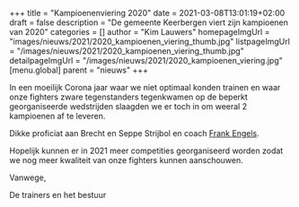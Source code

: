 +++
title = "Kampioenenviering 2020"
date = 2021-03-08T13:01:19+02:00
draft = false
description = "De gemeente Keerbergen viert zijn kampioenen van 2020"
categories = []
author = "Kim Lauwers"
homepageImgUrl = "images/nieuws/2021/2020_kampioenen_viering_thumb.jpg"
listpageImgUrl = "/images/nieuws/2021/2020_kampioenen_viering_thumb.jpg"
detailpageImgUrl = "/images/nieuws/2021/2020_kampioenen_viering.jpg"
[menu.global]
    parent = "nieuws"
+++

In een moeilijk Corona jaar waar we niet optimaal konden trainen en waar onze fighters zware tegenstanders tegenkwamen op de beperkt georganiseerde wedstrijden slaagden we er toch in om weeral 2 kampioenen af te leveren.

Dikke proficiat aan Brecht en Seppe Strijbol en coach [Frank Engels](https://www.invictokeerbergen.be/trainers/#Frank_Engels).

Hopelijk kunnen er in 2021 meer competities georganiseerd worden zodat we nog meer kwaliteit van onze fighters kunnen aanschouwen.

Vanwege,

De trainers en het bestuur